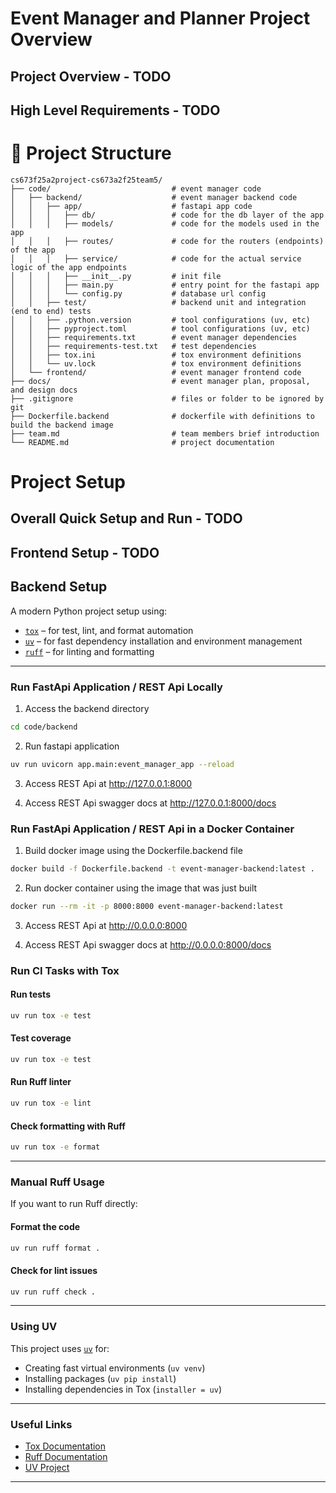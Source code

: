 # Event Manager and Planner Project Overview

## Project Overview - TODO

## High Level Requirements - TODO

# 📁 Project Structure
```
cs673f25a2project-cs673a2f25team5/
├── code/                           # event manager code
│   ├── backend/                    # event manager backend code
│   │   ├── app/                    # fastapi app code
│   │   │   ├── db/                 # code for the db layer of the app
│   │   │   ├── models/             # code for the models used in the app
│   │   │   ├── routes/             # code for the routers (endpoints) of the app
│   │   │   ├── service/            # code for the actual service logic of the app endpoints
│   │   │   ├── __init__.py         # init file
│   │   │   ├── main.py             # entry point for the fastapi app
│   │   │   └── config.py           # database url config
│   │   ├── test/                   # backend unit and integration (end to end) tests
│   │   ├── .python.version         # tool configurations (uv, etc)
│   │   ├── pyproject.toml          # tool configurations (uv, etc)
│   │   ├── requirements.txt        # event manager dependencies
│   │   ├── requirements-test.txt   # test dependencies
│   │   ├── tox.ini                 # tox environment definitions
│   │   └── uv.lock                 # tox environment definitions
│   └── frontend/                   # event manager frontend code
├── docs/                           # event manager plan, proposal, and design docs
├── .gitignore                      # files or folder to be ignored by git
├── Dockerfile.backend              # dockerfile with definitions to build the backend image
├── team.md                         # team members brief introduction
└── README.md                       # project documentation
```

# Project Setup

## Overall Quick Setup and Run - TODO

## Frontend Setup - TODO

## Backend Setup

A modern Python project setup using:
- [`tox`](https://tox.readthedocs.io/) – for test, lint, and format automation
- [`uv`](https://github.com/astral-sh/uv) – for fast dependency installation and environment management
- [`ruff`](https://docs.astral.sh/ruff/) – for linting and formatting
---

### Run FastApi Application / REST Api Locally

1. Access the backend directory
```bash
cd code/backend
```

2. Run fastapi application
```bash
uv run uvicorn app.main:event_manager_app --reload
```

3. Access REST Api at http://127.0.0.1:8000

4. Access REST Api swagger docs at http://127.0.0.1:8000/docs


### Run FastApi Application / REST Api in a Docker Container

1. Build docker image using the Dockerfile.backend file
```bash
docker build -f Dockerfile.backend -t event-manager-backend:latest .
```

2. Run docker container using the image that was just built
```bash
docker run --rm -it -p 8000:8000 event-manager-backend:latest
```

3. Access REST Api at http://0.0.0.0:8000

4. Access REST Api swagger docs at http://0.0.0.0:8000/docs

### Run CI Tasks with Tox
#### Run tests
```bash
uv run tox -e test
```

#### Test coverage
```bash
uv run tox -e test
```

#### Run Ruff linter
```bash
uv run tox -e lint
```

#### Check formatting with Ruff
```bash
uv run tox -e format
```
---

### Manual Ruff Usage
If you want to run Ruff directly:

#### Format the code
```bash
uv run ruff format .
```

#### Check for lint issues
```bash
uv run ruff check .
```
---

### Using UV
This project uses [`uv`](https://github.com/astral-sh/uv) for:
- Creating fast virtual environments (`uv venv`)
- Installing packages (`uv pip install`)
- Installing dependencies in Tox (`installer = uv`)
---

### Useful Links
- [Tox Documentation](https://tox.readthedocs.io/)
- [Ruff Documentation](https://docs.astral.sh/ruff/)
- [UV Project](https://github.com/astral-sh/uv)
---
